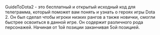 GuideToDota2 - это бесплатный и открытый исходный код для телеграмма, который поможет вам понять и узнать о героях игры Dota 2. Он был сделал чтобы  игроки низких рангов а также новички, смогли быстрее освоиться в данной игре.
Он содержит различного рода персонажей.  Начиная от 1ой позиции заканчивая 5ой позицией.
